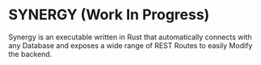 # SYNERGY (Work In Progress)
Synergy is an executable written in Rust that automatically connects with any Database and exposes a wide range of REST Routes to easily Modify the backend.
